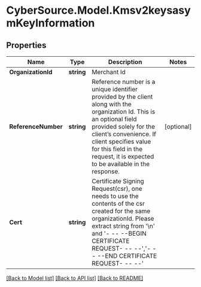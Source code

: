 # CyberSource.Model.Kmsv2keysasymKeyInformation
## Properties

Name | Type | Description | Notes
------------ | ------------- | ------------- | -------------
**OrganizationId** | **string** | Merchant Id  | 
**ReferenceNumber** | **string** | Reference number is a unique identifier provided by the client along with the organization Id. This is an optional field provided solely for the client’s convenience. If client specifies value for this field in the request, it is expected to be available in the response.  | [optional] 
**Cert** | **string** | Certificate Signing Request(csr), one needs to use the contents of the csr created for the same organizationId. Please extract string from &#39;\\n&#39; and &#39;- -- --BEGIN CERTIFICATE REQUEST- -- --&#39;,&#39;- -- --END CERTIFICATE REQUEST- -- --&#39;  | 

[[Back to Model list]](../README.md#documentation-for-models) [[Back to API list]](../README.md#documentation-for-api-endpoints) [[Back to README]](../README.md)

